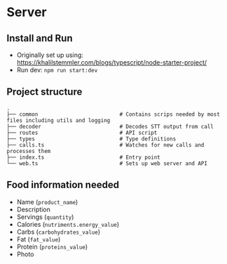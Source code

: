# Server

## Install and Run

* Originally set up using: <https://khalilstemmler.com/blogs/typescript/node-starter-project/>
* Run dev: `npm run start:dev`


## Project structure
```
.
├── common                 			# Contains scrips needed by most files including utils and logging
├── decoder                         # Decodes STT output from call 
├── routes          				# API script
├── types                           # Type definitions
├── calls.ts                        # Watches for new calls and processes them
├── index.ts          				# Entry point
└── web.ts           				# Sets up web server and API
```

## Food information needed

* Name (`product_name`)
* Description
* Servings (`quantity`)
* Calories (`nutriments.energy_value`)
* Carbs (`carbohydrates_value`)
* Fat (`fat_value`)
* Protein (`proteins_value`)
* Photo


